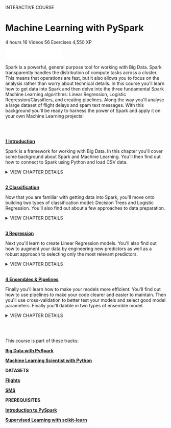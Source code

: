 INTERACTIVE COURSE
# Machine Learning with PySpark

4 hours
16 Videos
56 Exercises
4,550 XP

<img src="style-course-description.svg" width="180" height="30" alt="css-in-readme">

Spark is a powerful, general purpose tool for working with Big Data. Spark transparently handles the distribution of compute tasks across a cluster. This means that operations are fast, but it also allows you to focus on the analysis rather than worry about technical details. In this course you'll learn how to get data into Spark and then delve into the three fundamental Spark Machine Learning algorithms: Linear Regression, Logistic Regression/Classifiers, and creating pipelines. Along the way you'll analyse a large dataset of flight delays and spam text messages. With this background you'll be ready to harness the power of Spark and apply it on your own Machine Learning projects!

<br><br>

[**1 Introduction**](https://github.com/Torregu/DataCamp/tree/main/Courses/Machine%20Learning/Python/Introduction%20to%20Python/1%20Introduction)

Spark is a framework for working with Big Data. In this chapter you'll cover some background about Spark and Machine Learning. You'll then find out how to connect to Spark using Python and load CSV data.

<details>
<summary>VIEW CHAPTER DETAILS</summary>

   + [Machine Learning & Spark](1%20Introduction/1.%20Machine%20Learning%20&%20Spark) -------------------------------------------------------------------------------------------------- 50 xp
  + [Characteristics of Spark](1%20Introduction/2.%20Characteristics%20of%20Spark) -------------------------------------------------------------------------------------------------- 50 xp
  + [Components in a Spark Cluster](1%20Introduction/3.%20Components%20in%20a%20Spark%20Cluster) --------------------------------------------------------------------------------------------- 50 xp
  + [Connecting to Spark](1%20Introduction/4.%20Connecting%20to%20Spark) ------------------------------------------------------------------------------------------------------- 50 xp
  + [Location of Spark master](1%20Introduction/5.%20Location%20of%20Spark%20master) -------------------------------------------------------------------------------------------------- 50 xp
  + [Creating a SparkSession](1%20Introduction/6.%20Creating%20a%20SparkSession) --------------------------------------------------------------------------------------------------- 100 xp
  + [Loading Data](1%20Introduction/7.%20Loading%20Data) -------------------------------------------------------------------------------------------------------------- 50 xp
  + [Loading flights data](1%20Introduction/8.%20Loading%20flights%20data) ------------------------------------------------------------------------------------------------------ 100 xp
  + [Loading SMS spam data](1%20Introduction/9.%20Loading%20SMS%20spam%20data) ----------------------------------------------------------------------------------------------------- 100 xp
</details>

<br>

[**2 Classification**](https://github.com/Torregu/DataCamp/tree/main/Courses/Machine%20Learning/Python/Machine%20Learning%20with%20PySpark/2%20Classification)

Now that you are familiar with getting data into Spark, you'll move onto building two types of classification model: Decision Trees and Logistic Regression. You'll also find out about a few approaches to data preparation.

<details>
<summary>VIEW CHAPTER DETAILS</summary>

  + [Machine Learning & Spark](1%20Introduction/1.%20Machine%20Learning%20&%20Spark) -------------------------------------------------------------------------------------------------- 50 xp
  + [Characteristics of Spark](1%20Introduction/2.%20Characteristics%20of%20Spark) -------------------------------------------------------------------------------------------------- 50 xp
  + [Components in a Spark Cluster](1%20Introduction/3.%20Components%20in%20a%20Spark%20Cluster) --------------------------------------------------------------------------------------------- 50 xp
  + [Connecting to Spark](1%20Introduction/4.%20Connecting%20to%20Spark) ------------------------------------------------------------------------------------------------------- 50 xp
  + [Location of Spark master](1%20Introduction/5.%20Location%20of%20Spark%20master) -------------------------------------------------------------------------------------------------- 50 xp
  + [Creating a SparkSession](1%20Introduction/6.%20Creating%20a%20SparkSession) --------------------------------------------------------------------------------------------------- 100 xp
  + [Loading Data](1%20Introduction/7.%20Loading%20Data) -------------------------------------------------------------------------------------------------------------- 50 xp
  + [Loading flights data](1%20Introduction/8.%20Loading%20flights%20data) ------------------------------------------------------------------------------------------------------ 100 xp
  + [Loading SMS spam data](1%20Introduction/9.%20Loading%20SMS%20spam%20data) ----------------------------------------------------------------------------------------------------- 100 xp
</details>

<br>

[**3 Regression**](https://github.com/Torregu/DataCamp/tree/main/Courses/Machine%20Learning/Python/Machine%20Learning%20with%20PySpark/3%20Regression)

Next you'll learn to create Linear Regression models. You'll also find out how to augment your data by engineering new predictors as well as a robust approach to selecting only the most relevant predictors.

<details>
<summary>VIEW CHAPTER DETAILS</summary>
  
  + [Functions](https://github.com/Torregu/DataCamp/tree/main/Courses/Programming/Python/Introduction%20to%20Python/3%20Functions%20and%20Packages/1.%20Functions) ------------------------------------------------------------------------------------------------------------------- 50 xp
  + [Familiar functions](https://github.com/Torregu/DataCamp/tree/main/Courses/Programming/Python/Introduction%20to%20Python/3%20Functions%20and%20Packages/2.%20Familiar%20functions) --------------------------------------------------------------------------------------------------------- 100 xp
  + [Help!](https://github.com/Torregu/DataCamp/tree/main/Courses/Programming/Python/Introduction%20to%20Python/3%20Functions%20and%20Packages/3.%20Help!) ------------------------------------------------------------------------------------------------------------------------ 50 xp
  + [Multiple arguments](https://github.com/Torregu/DataCamp/tree/main/Courses/Programming/Python/Introduction%20to%20Python/3%20Functions%20and%20Packages/4.%20Multiple%20arguments) ------------------------------------------------------------------------------------------------------- 100 xp
  + [Methods](https://github.com/Torregu/DataCamp/tree/main/Courses/Programming/Python/Introduction%20to%20Python/3%20Functions%20and%20Packages/5.%20Methods) -------------------------------------------------------------------------------------------------------------------- 50 xp
  + [String Methods](https://github.com/Torregu/DataCamp/tree/main/Courses/Programming/Python/Introduction%20to%20Python/3%20Functions%20and%20Packages/6.%20String%20Methods) ----------------------------------------------------------------------------------------------------------- 100 xp
  + [List Methods](https://github.com/Torregu/DataCamp/tree/main/Courses/Programming/Python/Introduction%20to%20Python/3%20Functions%20and%20Packages/7.%20List%20Methods) -------------------------------------------------------------------------------------------------------------- 100 xp
  + [List Methods (2)](https://github.com/Torregu/DataCamp/tree/main/Courses/Programming/Python/Introduction%20to%20Python/3%20Functions%20and%20Packages/8.%20List%20Methods%20(2)) ---------------------------------------------------------------------------------------------------------- 100 xp
  + [Packages](https://github.com/Torregu/DataCamp/tree/main/Courses/Programming/Python/Introduction%20to%20Python/3%20Functions%20and%20Packages/9.%20Packages) ------------------------------------------------------------------------------------------------------------------- 50 xp
  + [Import package](https://github.com/Torregu/DataCamp/tree/main/Courses/Programming/Python/Introduction%20to%20Python/3%20Functions%20and%20Packages/10.%20Import%20package) ----------------------------------------------------------------------------------------------------------- 100 xp
  + [Selective import](https://github.com/Torregu/DataCamp/tree/main/Courses/Programming/Python/Introduction%20to%20Python/3%20Functions%20and%20Packages/11.%20Selective%20import) ---------------------------------------------------------------------------------------------------------- 100 xp
  + [Different ways of importing](https://github.com/Torregu/DataCamp/tree/main/Courses/Programming/Python/Introduction%20to%20Python/3%20Functions%20and%20Packages/12.%20Different%20ways%20of%20importing) ----------------------------------------------------------------------------------------------- 50 xp
</details>

<br>

[**4 Ensembles & Pipelines**](https://github.com/Torregu/DataCamp/tree/main/Courses/Machine%20Learning/Python/Machine%20Learning%20with%20PySpark/4%20Ensembles%20&%20Pipelines)

Finally you'll learn how to make your models more efficient. You'll find out how to use pipelines to make your code clearer and easier to maintain. Then you'll use cross-validation to better test your models and select good model parameters. Finally you'll dabble in two types of ensemble model.

<details>
<summary>VIEW CHAPTER DETAILS</summary>
  
  + [Pipeline](4%20Ensembles%20&%20Pipelines/1.%20Pipeline) -------------------------------------------------------------------------------------------------------------------- 50 xp
  + [Flight duration model: Pipeline stages](4%20Ensembles%20&%20Pipelines/2.%20Flight%20duration%20model%20I%20Pipeline%20stages) ---------------------------------------------------------------------------------------- 100 xp
  + [Flight duration model: Pipeline model](4%20Ensembles%20&%20Pipelines/3.%20Flight%20duration%20model%20I%20Pipeline%20model) ----------------------------------------------------------------------------------------- 100 xp
  + [SMS spam pipeline](4%20Ensembles%20&%20Pipelines/4.%20SMS%20spam%20pipeline) -------------------------------------------------------------------------------------------------------- 100 xp
  + [Cross-Validation](4%20Ensembles%20&%20Pipelines/5.%20Cross-Validation) ------------------------------------------------------------------------------------------------------------ 50 xp
  + [Cross validating simple flight duration model](4%20Ensembles%20&%20Pipelines/6.%20Cross%20validating%20simple%20flight%20duration%20model) ---------------------------------------------------------------------------------- 100 xp
  + [Cross validating flight duration model pipeline](4%20Ensembles%20&%20Pipelines/7.%20Cross%20validating%20flight%20duration%20model%20pipeline) ---------------------------------------------------------------------------------- 100 xp
  + [Grid Search](4%20Ensembles%20&%20Pipelines/8.%20Grid%20Search) -------------------------------------------------------------------------------------------------------------- 50 xp
  + [Optimizing flights linear regression](4%20Ensembles%20&%20Pipelines/9.%20Optimizing%20flights%20linear%20regression) ------------------------------------------------------------------------------------------ 100 xp
  + [Dissecting the best flight duration model](4%20Ensembles%20&%20Pipelines/10.%20Dissecting%20the%20best%20flight%20duration%20model) ------------------------------------------------------------------------------------ 100 xp
  + [SMS spam optimised](4%20Ensembles%20&%20Pipelines/11.%20SMS%20spam%20optimised) ----------------------------------------------------------------------------------------------------- 100 xp
  + [How many models for grid search?](4%20Ensembles%20&%20Pipelines/12.%20How%20many%20models%20for%20grid%20search) ----------------------------------------------------------------------------------------- 50 xp
  + [Ensemble](4%20Ensembles%20&%20Pipelines/13.%20Ensemble) ----------------------------------------------------------------------------------------------------------------- 50 xp
  + [Delayed flights with Gradient-Boosted Trees](4%20Ensembles%20&%20Pipelines/14.%20Delayed%20flights%20with%20Gradient-Boosted%20Trees) --------------------------------------------------------------------------------- 100 xp
  + [Delayed flights with a Random Forest](4%20Ensembles%20&%20Pipelines/15.%20Delayed%20flights%20with%20a%20Random%20Forest) --------------------------------------------------------------------------------------- 100 xp
  + [Evaluating Random Forest](4%20Ensembles%20&%20Pipelines/16.%20Evaluating%20Random%20Forest) ------------------------------------------------------------------------------------------------- 100 xp
  + [Closing thoughts](4%20Ensembles%20&%20Pipelines/17.%20Closing%20thoughts) ----------------------------------------------------------------------------------------------------------- 50 xp
</details>

<br><br>

This course is part of these tracks:

[**Big Data with PySpark**](https://github.com/Torregu/DataCamp/tree/main/Tracks/Skill%20Tracks/Python/Big%20Data%20with%20PySpark)

[**Machine Learning Scientist with Python**](https://github.com/Torregu/DataCamp/tree/main/Tracks/Career%20Tracks/Python/Machine%20Learning%20Scientist%20with%20Python)

**DATASETS**

[**Flights**](https://github.com/Torregu/DataCamp/tree/main/Courses/Machine%20Learning/Python/Machine%20Learning%20with%20PySpark/datasets/flights.csv?raw=true)

[**SMS**](https://github.com/Torregu/DataCamp/tree/main/Courses/Machine%20Learning/Python/Machine%20Learning%20with%20PySpark/datasets/sms.csv?raw=true)

**PREREQUISITES**

[**Introduction to PySpark**](https://github.com/Torregu/DataCamp/blob/main/Courses/Programming/Python/Introduction%20to%20PySpark)

[**Supervised Learning with scikit-learn**](https://github.com/Torregu/DataCamp/blob/main/Courses/Machine%20Learning/Python/Supervised%20Learning%20with%20scikit-learn)
